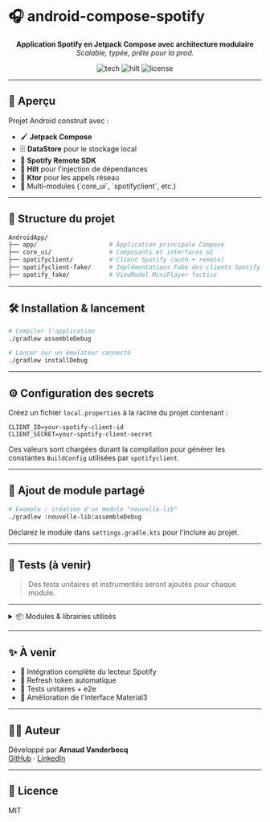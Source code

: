 # 🎧 android-compose-spotify

<p align="center">
  <strong>Application Spotify en Jetpack Compose avec architecture modulaire</strong><br />
  <em>Scalable, typée, prête pour la prod.</em>
</p>

<p align="center">
  <img alt="tech" src="https://img.shields.io/badge/tech-jetpack_compose-blue?style=flat-square" />
  <img alt="hilt" src="https://img.shields.io/badge/DI-hilt-blueviolet?style=flat-square" />
  <img alt="license" src="https://img.shields.io/badge/license-MIT-green?style=flat-square" />
</p>

---

## 🚀 Aperçu

Projet Android construit avec :

- 🖌️ **Jetpack Compose**
- 🗄️ **DataStore** pour le stockage local
- 🔌 **Spotify Remote SDK**
- 🧩 **Hilt** pour l'injection de dépendances
- 🔄 **Ktor** pour les appels réseau
- 🧱 Multi-modules (\`core_ui\`, \`spotifyclient\`, etc.)

---

## 📁 Structure du projet

```bash
AndroidApp/
├── app/                    # Application principale Compose
├── core_ui/                # Composants et interfaces UI
├── spotifyclient/          # Client Spotify (auth + remote)
├── spotifyclient-fake/     # Implémentations Fake des clients Spotify
├── spotify_fake/           # ViewModel MiniPlayer factice
```

---

## 🛠️ Installation & lancement

```bash
# Compiler l'application
./gradlew assembleDebug

# Lancer sur un émulateur connecté
./gradlew installDebug
```

---

## ⚙️ Configuration des secrets

Créez un fichier `local.properties` à la racine du projet contenant :

```properties
CLIENT_ID=your-spotify-client-id
CLIENT_SECRET=your-spotify-client-secret
```

Ces valeurs sont chargées durant la compilation pour générer les constantes `BuildConfig` utilisées par `spotifyclient`.

---

## 🧱 Ajout de module partagé

```bash
# Exemple : création d'un module "nouvelle-lib"
./gradlew :nouvelle-lib:assembleDebug
```

Déclarez le module dans `settings.gradle.kts` pour l'inclure au projet.

---

## 🧪 Tests (à venir)

> Des tests unitaires et instrumentés seront ajoutés pour chaque module.

---

<details>
<summary>📦 Modules & librairies utilisés</summary>

| Module/librairie       | Description                                             |
| ---------------------- | ------------------------------------------------------- |
| `app`                  | Application Android Jetpack Compose                     |
| `core_ui`              | UI commune et contrats du MiniPlayer                    |
| `spotifyclient`        | Connexion Spotify Remote & authentification             |
| `spotifyclient-fake`   | Fakes pour tester sans Spotify                          |
| `spotify_fake`         | ViewModel et données factices pour l'UI                 |

</details>

---

## ✨ À venir

- 🌟 Intégration complète du lecteur Spotify
- 🔄 Refresh token automatique
- 🧪 Tests unitaires + e2e
- 🎨 Amélioration de l'interface Material3

---

## 👨‍💻 Auteur

Développé par **Arnaud Vanderbecq**  
[GitHub](https://github.com/arnaudvander) · [LinkedIn](https://linkedin.com/in/avanderbecq)

---

## 🪪 Licence

MIT
